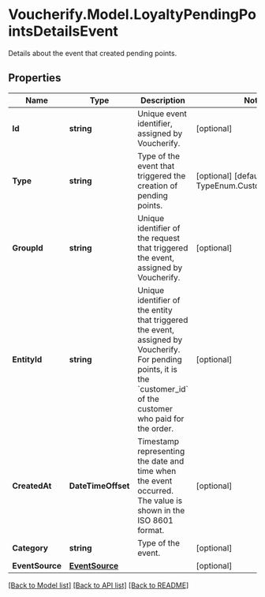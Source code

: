 # Voucherify.Model.LoyaltyPendingPointsDetailsEvent
Details about the event that created pending points.

## Properties

Name | Type | Description | Notes
------------ | ------------- | ------------- | -------------
**Id** | **string** | Unique event identifier, assigned by Voucherify. | [optional] 
**Type** | **string** | Type of the event that triggered the creation of pending points. | [optional] [default to TypeEnum.CustomerOrderPaid]
**GroupId** | **string** | Unique identifier of the request that triggered the event, assigned by Voucherify. | [optional] 
**EntityId** | **string** | Unique identifier of the entity that triggered the event, assigned by Voucherify. For pending points, it is the &#x60;customer_id&#x60; of the customer who paid for the order. | [optional] 
**CreatedAt** | **DateTimeOffset** | Timestamp representing the date and time when the event occurred. The value is shown in the ISO 8601 format. | [optional] 
**Category** | **string** | Type of the event. | [optional] 
**EventSource** | [**EventSource**](EventSource.md) |  | [optional] 

[[Back to Model list]](../../README.md#documentation-for-models) [[Back to API list]](../../README.md#documentation-for-api-endpoints) [[Back to README]](../../README.md)

